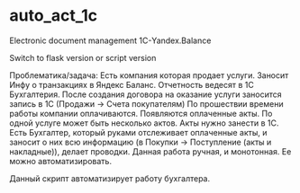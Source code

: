 # auto_act_1c
Electronic document management 1С-Yandex.Balance

Switch to flask version or script version

Проблематика/задача:
Есть компания которая продает услуги. Заносит Инфу о транзакциях в Яндекс Баланс. Отчетность ведесят в 1С Бухгалтерия.
После создания договора на оказание услуги заносится запись в 1С (Продажи -> Счета покупателям)
По прошествии времени работы компании оплачиваются. Появляются оплаченные акты. По одной услуге может быть несколько актов. 
Акты нужно занести в 1С. 
Есть Бухгалтер, который руками отслеживает оплаченные акты, и заносит о них всю информацию (в Покупки -> Поступление (акты и накладные)), делает проводки. Данная работа ручная, и монотонная. Ее можно автоматизировать.

Данный скрипт автоматизирует работу бухгалтера. 
